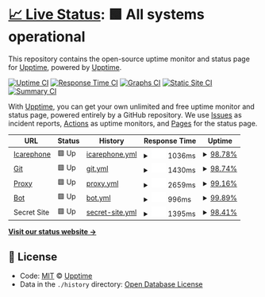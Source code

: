 # [📈 Live Status](https://status.icarephone.com): <!--live status--> **🟩 All systems operational**

This repository contains the open-source uptime monitor and status page for [Upptime](https://upptime.js.org), powered by [Upptime](https://github.com/upptime/upptime).

[![Uptime CI](https://github.com/koj-co/upptime/workflows/Uptime%20CI/badge.svg)](https://github.com/koj-co/upptime/actions?query=workflow%3A%22Uptime+CI%22)
[![Response Time CI](https://github.com/koj-co/upptime/workflows/Response%20Time%20CI/badge.svg)](https://github.com/koj-co/upptime/actions?query=workflow%3A%22Response+Time+CI%22)
[![Graphs CI](https://github.com/koj-co/upptime/workflows/Graphs%20CI/badge.svg)](https://github.com/koj-co/upptime/actions?query=workflow%3A%22Graphs+CI%22)
[![Static Site CI](https://github.com/koj-co/upptime/workflows/Static%20Site%20CI/badge.svg)](https://github.com/koj-co/upptime/actions?query=workflow%3A%22Static+Site+CI%22)
[![Summary CI](https://github.com/koj-co/upptime/workflows/Summary%20CI/badge.svg)](https://github.com/koj-co/upptime/actions?query=workflow%3A%22Summary+CI%22)

With [Upptime](https://upptime.js.org), you can get your own unlimited and free uptime monitor and status page, powered entirely by a GitHub repository. We use [Issues](https://github.com/upptime/upptime/issues) as incident reports, [Actions](https://github.com/upptime/upptime/actions) as uptime monitors, and [Pages](https://status.icarephone.com) for the status page.

<!--start: status pages-->
<!-- This summary is generated by Upptime (https://github.com/upptime/upptime) -->
<!-- Do not edit this manually, your changes will be overwritten -->
<!-- prettier-ignore -->
| URL | Status | History | Response Time | Uptime |
| --- | ------ | ------- | ------------- | ------ |
| <img alt="" src="https://favicons.githubusercontent.com/www.icarephone.com" height="13"> [Icarephone](https://www.icarephone.com) | 🟩 Up | [icarephone.yml](https://github.com/icarephone/upptime/commits/HEAD/history/icarephone.yml) | <details><summary><img alt="Response time graph" src="./graphs/icarephone/response-time-week.png" height="20"> 1036ms</summary><br><a href="https://status.icarephone.com/history/icarephone"><img alt="Response time 1546" src="https://img.shields.io/endpoint?url=https%3A%2F%2Fraw.githubusercontent.com%2Ficarephone%2Fupptime%2FHEAD%2Fapi%2Ficarephone%2Fresponse-time.json"></a><br><a href="https://status.icarephone.com/history/icarephone"><img alt="24-hour response time 1047" src="https://img.shields.io/endpoint?url=https%3A%2F%2Fraw.githubusercontent.com%2Ficarephone%2Fupptime%2FHEAD%2Fapi%2Ficarephone%2Fresponse-time-day.json"></a><br><a href="https://status.icarephone.com/history/icarephone"><img alt="7-day response time 1036" src="https://img.shields.io/endpoint?url=https%3A%2F%2Fraw.githubusercontent.com%2Ficarephone%2Fupptime%2FHEAD%2Fapi%2Ficarephone%2Fresponse-time-week.json"></a><br><a href="https://status.icarephone.com/history/icarephone"><img alt="30-day response time 1839" src="https://img.shields.io/endpoint?url=https%3A%2F%2Fraw.githubusercontent.com%2Ficarephone%2Fupptime%2FHEAD%2Fapi%2Ficarephone%2Fresponse-time-month.json"></a><br><a href="https://status.icarephone.com/history/icarephone"><img alt="1-year response time 1546" src="https://img.shields.io/endpoint?url=https%3A%2F%2Fraw.githubusercontent.com%2Ficarephone%2Fupptime%2FHEAD%2Fapi%2Ficarephone%2Fresponse-time-year.json"></a></details> | <details><summary><a href="https://status.icarephone.com/history/icarephone">98.78%</a></summary><a href="https://status.icarephone.com/history/icarephone"><img alt="All-time uptime 99.42%" src="https://img.shields.io/endpoint?url=https%3A%2F%2Fraw.githubusercontent.com%2Ficarephone%2Fupptime%2FHEAD%2Fapi%2Ficarephone%2Fuptime.json"></a><br><a href="https://status.icarephone.com/history/icarephone"><img alt="24-hour uptime 98.04%" src="https://img.shields.io/endpoint?url=https%3A%2F%2Fraw.githubusercontent.com%2Ficarephone%2Fupptime%2FHEAD%2Fapi%2Ficarephone%2Fuptime-day.json"></a><br><a href="https://status.icarephone.com/history/icarephone"><img alt="7-day uptime 98.78%" src="https://img.shields.io/endpoint?url=https%3A%2F%2Fraw.githubusercontent.com%2Ficarephone%2Fupptime%2FHEAD%2Fapi%2Ficarephone%2Fuptime-week.json"></a><br><a href="https://status.icarephone.com/history/icarephone"><img alt="30-day uptime 94.86%" src="https://img.shields.io/endpoint?url=https%3A%2F%2Fraw.githubusercontent.com%2Ficarephone%2Fupptime%2FHEAD%2Fapi%2Ficarephone%2Fuptime-month.json"></a><br><a href="https://status.icarephone.com/history/icarephone"><img alt="1-year uptime 99.42%" src="https://img.shields.io/endpoint?url=https%3A%2F%2Fraw.githubusercontent.com%2Ficarephone%2Fupptime%2FHEAD%2Fapi%2Ficarephone%2Fuptime-year.json"></a></details>
| <img alt="" src="https://favicons.githubusercontent.com/git.icarephone.com" height="13"> [Git](https://git.icarephone.com) | 🟩 Up | [git.yml](https://github.com/icarephone/upptime/commits/HEAD/history/git.yml) | <details><summary><img alt="Response time graph" src="./graphs/git/response-time-week.png" height="20"> 1430ms</summary><br><a href="https://status.icarephone.com/history/git"><img alt="Response time 1409" src="https://img.shields.io/endpoint?url=https%3A%2F%2Fraw.githubusercontent.com%2Ficarephone%2Fupptime%2FHEAD%2Fapi%2Fgit%2Fresponse-time.json"></a><br><a href="https://status.icarephone.com/history/git"><img alt="24-hour response time 1232" src="https://img.shields.io/endpoint?url=https%3A%2F%2Fraw.githubusercontent.com%2Ficarephone%2Fupptime%2FHEAD%2Fapi%2Fgit%2Fresponse-time-day.json"></a><br><a href="https://status.icarephone.com/history/git"><img alt="7-day response time 1430" src="https://img.shields.io/endpoint?url=https%3A%2F%2Fraw.githubusercontent.com%2Ficarephone%2Fupptime%2FHEAD%2Fapi%2Fgit%2Fresponse-time-week.json"></a><br><a href="https://status.icarephone.com/history/git"><img alt="30-day response time 1459" src="https://img.shields.io/endpoint?url=https%3A%2F%2Fraw.githubusercontent.com%2Ficarephone%2Fupptime%2FHEAD%2Fapi%2Fgit%2Fresponse-time-month.json"></a><br><a href="https://status.icarephone.com/history/git"><img alt="1-year response time 1409" src="https://img.shields.io/endpoint?url=https%3A%2F%2Fraw.githubusercontent.com%2Ficarephone%2Fupptime%2FHEAD%2Fapi%2Fgit%2Fresponse-time-year.json"></a></details> | <details><summary><a href="https://status.icarephone.com/history/git">98.74%</a></summary><a href="https://status.icarephone.com/history/git"><img alt="All-time uptime 99.52%" src="https://img.shields.io/endpoint?url=https%3A%2F%2Fraw.githubusercontent.com%2Ficarephone%2Fupptime%2FHEAD%2Fapi%2Fgit%2Fuptime.json"></a><br><a href="https://status.icarephone.com/history/git"><img alt="24-hour uptime 100.00%" src="https://img.shields.io/endpoint?url=https%3A%2F%2Fraw.githubusercontent.com%2Ficarephone%2Fupptime%2FHEAD%2Fapi%2Fgit%2Fuptime-day.json"></a><br><a href="https://status.icarephone.com/history/git"><img alt="7-day uptime 98.74%" src="https://img.shields.io/endpoint?url=https%3A%2F%2Fraw.githubusercontent.com%2Ficarephone%2Fupptime%2FHEAD%2Fapi%2Fgit%2Fuptime-week.json"></a><br><a href="https://status.icarephone.com/history/git"><img alt="30-day uptime 95.69%" src="https://img.shields.io/endpoint?url=https%3A%2F%2Fraw.githubusercontent.com%2Ficarephone%2Fupptime%2FHEAD%2Fapi%2Fgit%2Fuptime-month.json"></a><br><a href="https://status.icarephone.com/history/git"><img alt="1-year uptime 99.52%" src="https://img.shields.io/endpoint?url=https%3A%2F%2Fraw.githubusercontent.com%2Ficarephone%2Fupptime%2FHEAD%2Fapi%2Fgit%2Fuptime-year.json"></a></details>
| <img alt="" src="https://favicons.githubusercontent.com/proxy.icarephone.com" height="13"> [Proxy](https://proxy.icarephone.com) | 🟩 Up | [proxy.yml](https://github.com/icarephone/upptime/commits/HEAD/history/proxy.yml) | <details><summary><img alt="Response time graph" src="./graphs/proxy/response-time-week.png" height="20"> 2659ms</summary><br><a href="https://status.icarephone.com/history/proxy"><img alt="Response time 2714" src="https://img.shields.io/endpoint?url=https%3A%2F%2Fraw.githubusercontent.com%2Ficarephone%2Fupptime%2FHEAD%2Fapi%2Fproxy%2Fresponse-time.json"></a><br><a href="https://status.icarephone.com/history/proxy"><img alt="24-hour response time 2672" src="https://img.shields.io/endpoint?url=https%3A%2F%2Fraw.githubusercontent.com%2Ficarephone%2Fupptime%2FHEAD%2Fapi%2Fproxy%2Fresponse-time-day.json"></a><br><a href="https://status.icarephone.com/history/proxy"><img alt="7-day response time 2659" src="https://img.shields.io/endpoint?url=https%3A%2F%2Fraw.githubusercontent.com%2Ficarephone%2Fupptime%2FHEAD%2Fapi%2Fproxy%2Fresponse-time-week.json"></a><br><a href="https://status.icarephone.com/history/proxy"><img alt="30-day response time 2475" src="https://img.shields.io/endpoint?url=https%3A%2F%2Fraw.githubusercontent.com%2Ficarephone%2Fupptime%2FHEAD%2Fapi%2Fproxy%2Fresponse-time-month.json"></a><br><a href="https://status.icarephone.com/history/proxy"><img alt="1-year response time 2714" src="https://img.shields.io/endpoint?url=https%3A%2F%2Fraw.githubusercontent.com%2Ficarephone%2Fupptime%2FHEAD%2Fapi%2Fproxy%2Fresponse-time-year.json"></a></details> | <details><summary><a href="https://status.icarephone.com/history/proxy">99.16%</a></summary><a href="https://status.icarephone.com/history/proxy"><img alt="All-time uptime 99.45%" src="https://img.shields.io/endpoint?url=https%3A%2F%2Fraw.githubusercontent.com%2Ficarephone%2Fupptime%2FHEAD%2Fapi%2Fproxy%2Fuptime.json"></a><br><a href="https://status.icarephone.com/history/proxy"><img alt="24-hour uptime 99.07%" src="https://img.shields.io/endpoint?url=https%3A%2F%2Fraw.githubusercontent.com%2Ficarephone%2Fupptime%2FHEAD%2Fapi%2Fproxy%2Fuptime-day.json"></a><br><a href="https://status.icarephone.com/history/proxy"><img alt="7-day uptime 99.16%" src="https://img.shields.io/endpoint?url=https%3A%2F%2Fraw.githubusercontent.com%2Ficarephone%2Fupptime%2FHEAD%2Fapi%2Fproxy%2Fuptime-week.json"></a><br><a href="https://status.icarephone.com/history/proxy"><img alt="30-day uptime 95.06%" src="https://img.shields.io/endpoint?url=https%3A%2F%2Fraw.githubusercontent.com%2Ficarephone%2Fupptime%2FHEAD%2Fapi%2Fproxy%2Fuptime-month.json"></a><br><a href="https://status.icarephone.com/history/proxy"><img alt="1-year uptime 99.45%" src="https://img.shields.io/endpoint?url=https%3A%2F%2Fraw.githubusercontent.com%2Ficarephone%2Fupptime%2FHEAD%2Fapi%2Fproxy%2Fuptime-year.json"></a></details>
| <img alt="" src="https://favicons.githubusercontent.com/bot.icarephone.com" height="13"> [Bot](https://bot.icarephone.com) | 🟩 Up | [bot.yml](https://github.com/icarephone/upptime/commits/HEAD/history/bot.yml) | <details><summary><img alt="Response time graph" src="./graphs/bot/response-time-week.png" height="20"> 996ms</summary><br><a href="https://status.icarephone.com/history/bot"><img alt="Response time 988" src="https://img.shields.io/endpoint?url=https%3A%2F%2Fraw.githubusercontent.com%2Ficarephone%2Fupptime%2FHEAD%2Fapi%2Fbot%2Fresponse-time.json"></a><br><a href="https://status.icarephone.com/history/bot"><img alt="24-hour response time 900" src="https://img.shields.io/endpoint?url=https%3A%2F%2Fraw.githubusercontent.com%2Ficarephone%2Fupptime%2FHEAD%2Fapi%2Fbot%2Fresponse-time-day.json"></a><br><a href="https://status.icarephone.com/history/bot"><img alt="7-day response time 996" src="https://img.shields.io/endpoint?url=https%3A%2F%2Fraw.githubusercontent.com%2Ficarephone%2Fupptime%2FHEAD%2Fapi%2Fbot%2Fresponse-time-week.json"></a><br><a href="https://status.icarephone.com/history/bot"><img alt="30-day response time 957" src="https://img.shields.io/endpoint?url=https%3A%2F%2Fraw.githubusercontent.com%2Ficarephone%2Fupptime%2FHEAD%2Fapi%2Fbot%2Fresponse-time-month.json"></a><br><a href="https://status.icarephone.com/history/bot"><img alt="1-year response time 988" src="https://img.shields.io/endpoint?url=https%3A%2F%2Fraw.githubusercontent.com%2Ficarephone%2Fupptime%2FHEAD%2Fapi%2Fbot%2Fresponse-time-year.json"></a></details> | <details><summary><a href="https://status.icarephone.com/history/bot">99.89%</a></summary><a href="https://status.icarephone.com/history/bot"><img alt="All-time uptime 97.75%" src="https://img.shields.io/endpoint?url=https%3A%2F%2Fraw.githubusercontent.com%2Ficarephone%2Fupptime%2FHEAD%2Fapi%2Fbot%2Fuptime.json"></a><br><a href="https://status.icarephone.com/history/bot"><img alt="24-hour uptime 100.00%" src="https://img.shields.io/endpoint?url=https%3A%2F%2Fraw.githubusercontent.com%2Ficarephone%2Fupptime%2FHEAD%2Fapi%2Fbot%2Fuptime-day.json"></a><br><a href="https://status.icarephone.com/history/bot"><img alt="7-day uptime 99.89%" src="https://img.shields.io/endpoint?url=https%3A%2F%2Fraw.githubusercontent.com%2Ficarephone%2Fupptime%2FHEAD%2Fapi%2Fbot%2Fuptime-week.json"></a><br><a href="https://status.icarephone.com/history/bot"><img alt="30-day uptime 99.94%" src="https://img.shields.io/endpoint?url=https%3A%2F%2Fraw.githubusercontent.com%2Ficarephone%2Fupptime%2FHEAD%2Fapi%2Fbot%2Fuptime-month.json"></a><br><a href="https://status.icarephone.com/history/bot"><img alt="1-year uptime 97.75%" src="https://img.shields.io/endpoint?url=https%3A%2F%2Fraw.githubusercontent.com%2Ficarephone%2Fupptime%2FHEAD%2Fapi%2Fbot%2Fuptime-year.json"></a></details>
| <img alt="" src="https://favicons.githubusercontent.com/null" height="13"> Secret Site | 🟩 Up | [secret-site.yml](https://github.com/icarephone/upptime/commits/HEAD/history/secret-site.yml) | <details><summary><img alt="Response time graph" src="./graphs/secret-site/response-time-week.png" height="20"> 1395ms</summary><br><a href="https://status.icarephone.com/history/secret-site"><img alt="Response time 1435" src="https://img.shields.io/endpoint?url=https%3A%2F%2Fraw.githubusercontent.com%2Ficarephone%2Fupptime%2FHEAD%2Fapi%2Fsecret-site%2Fresponse-time.json"></a><br><a href="https://status.icarephone.com/history/secret-site"><img alt="24-hour response time 1677" src="https://img.shields.io/endpoint?url=https%3A%2F%2Fraw.githubusercontent.com%2Ficarephone%2Fupptime%2FHEAD%2Fapi%2Fsecret-site%2Fresponse-time-day.json"></a><br><a href="https://status.icarephone.com/history/secret-site"><img alt="7-day response time 1395" src="https://img.shields.io/endpoint?url=https%3A%2F%2Fraw.githubusercontent.com%2Ficarephone%2Fupptime%2FHEAD%2Fapi%2Fsecret-site%2Fresponse-time-week.json"></a><br><a href="https://status.icarephone.com/history/secret-site"><img alt="30-day response time 1451" src="https://img.shields.io/endpoint?url=https%3A%2F%2Fraw.githubusercontent.com%2Ficarephone%2Fupptime%2FHEAD%2Fapi%2Fsecret-site%2Fresponse-time-month.json"></a><br><a href="https://status.icarephone.com/history/secret-site"><img alt="1-year response time 1435" src="https://img.shields.io/endpoint?url=https%3A%2F%2Fraw.githubusercontent.com%2Ficarephone%2Fupptime%2FHEAD%2Fapi%2Fsecret-site%2Fresponse-time-year.json"></a></details> | <details><summary><a href="https://status.icarephone.com/history/secret-site">98.41%</a></summary><a href="https://status.icarephone.com/history/secret-site"><img alt="All-time uptime 99.48%" src="https://img.shields.io/endpoint?url=https%3A%2F%2Fraw.githubusercontent.com%2Ficarephone%2Fupptime%2FHEAD%2Fapi%2Fsecret-site%2Fuptime.json"></a><br><a href="https://status.icarephone.com/history/secret-site"><img alt="24-hour uptime 97.89%" src="https://img.shields.io/endpoint?url=https%3A%2F%2Fraw.githubusercontent.com%2Ficarephone%2Fupptime%2FHEAD%2Fapi%2Fsecret-site%2Fuptime-day.json"></a><br><a href="https://status.icarephone.com/history/secret-site"><img alt="7-day uptime 98.41%" src="https://img.shields.io/endpoint?url=https%3A%2F%2Fraw.githubusercontent.com%2Ficarephone%2Fupptime%2FHEAD%2Fapi%2Fsecret-site%2Fuptime-week.json"></a><br><a href="https://status.icarephone.com/history/secret-site"><img alt="30-day uptime 95.34%" src="https://img.shields.io/endpoint?url=https%3A%2F%2Fraw.githubusercontent.com%2Ficarephone%2Fupptime%2FHEAD%2Fapi%2Fsecret-site%2Fuptime-month.json"></a><br><a href="https://status.icarephone.com/history/secret-site"><img alt="1-year uptime 99.48%" src="https://img.shields.io/endpoint?url=https%3A%2F%2Fraw.githubusercontent.com%2Ficarephone%2Fupptime%2FHEAD%2Fapi%2Fsecret-site%2Fuptime-year.json"></a></details>

<!--end: status pages-->

[**Visit our status website →**](https://status.icarephone.com)

## 📄 License

- Code: [MIT](./LICENSE) © [Upptime](https://upptime.js.org)
- Data in the `./history` directory: [Open Database License](https://opendatacommons.org/licenses/odbl/1-0/)

